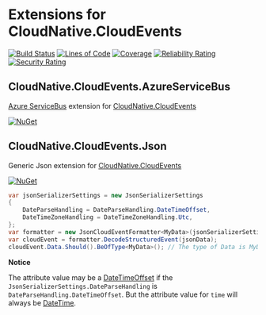 # Extensions for CloudNative.CloudEvents

[![Build Status](https://iron9light.visualstudio.com/github/_apis/build/status/iron9light.CloudNative.CloudEvents?branchName=master)](https://iron9light.visualstudio.com/github/_build/latest?definitionId=3&branchName=master)
[![Lines of Code](https://sonarcloud.io/api/project_badges/measure?project=iron9light_CloudNative.CloudEvents&metric=ncloc)](https://sonarcloud.io/dashboard?id=iron9light_CloudNative.CloudEvents)
[![Coverage](https://sonarcloud.io/api/project_badges/measure?project=iron9light_CloudNative.CloudEvents&metric=coverage)](https://sonarcloud.io/dashboard?id=iron9light_CloudNative.CloudEvents)
[![Reliability Rating](https://sonarcloud.io/api/project_badges/measure?project=iron9light_CloudNative.CloudEvents&metric=reliability_rating)](https://sonarcloud.io/dashboard?id=iron9light_CloudNative.CloudEvents)
[![Security Rating](https://sonarcloud.io/api/project_badges/measure?project=iron9light_CloudNative.CloudEvents&metric=security_rating)](https://sonarcloud.io/dashboard?id=iron9light_CloudNative.CloudEvents)

## CloudNative.CloudEvents.AzureServiceBus

[Azure ServiceBus](https://github.com/Azure/azure-sdk-for-net/tree/master/sdk/servicebus/Microsoft.Azure.ServiceBus) extension for [CloudNative.CloudEvents](https://github.com/cloudevents/spec)

[![NuGet](https://img.shields.io/nuget/v/CloudNative.CloudEvents.AzureServiceBus.svg)](https://www.nuget.org/packages/CloudNative.CloudEvents.AzureServiceBus/)

## CloudNative.CloudEvents.Json

Generic Json extension for [CloudNative.CloudEvents](https://github.com/cloudevents/spec)

[![NuGet](https://img.shields.io/nuget/v/CloudNative.CloudEvents.Json.svg)](https://www.nuget.org/packages/CloudNative.CloudEvents.Json/)

```csharp
var jsonSerializerSettings = new JsonSerializerSettings
{
    DateParseHandling = DateParseHandling.DateTimeOffset,
    DateTimeZoneHandling = DateTimeZoneHandling.Utc,
};
var formatter = new JsonCloudEventFormatter<MyData>(jsonSerializerSettings); // JsonSerializerSettings is optional
var cloudEvent = formatter.DecodeStructuredEvent(jsonData);
cloudEvent.Data.Should().BeOfType<MyData>(); // The type of Data is MyData type, but not JToken
```

**Notice**

The attribute value may be a [DateTimeOffset](https://docs.microsoft.com/en-us/dotnet/api/system.datetimeoffset) if the `JsonSerializerSettings.DateParseHandling` is `DateParseHandling.DateTimeOffset`. But the attribute value for `time` will always be [DateTime](https://docs.microsoft.com/en-us/dotnet/api/system.datetime).
